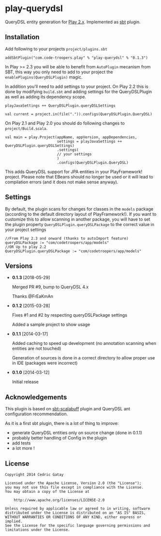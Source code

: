 play-querydsl
=========

QueryDSL entity generation for [Play 2.x](http://www.playframework.com). Implemented as [sbt](http://www.scala-sbt.org)
plugin.


Installation
------------

Add following to your projects `project/plugins.sbt`

	addSbtPlugin("com.code-troopers.play" % "play-querydsl" % "0.1.3")
	
In Play >= 2.3 you will be able to benefit from `AutoPlugin` mecanism from SBT, 
this way you only need to add to your project the `enablePlugins(QueryDSLPlugin)` magic.

In addition you'll need to add settings to your project. On Play 2.2 this is
done by modifying `build.sbt` and adding settings for the QueryDSLPlugin as
well as adding its dependency scope.


	playJavaSettings ++ QueryDSLPlugin.queryDSLSettings

    val current = project.in(file(".")).configs(QueryDSLPlugin.QueryDSL)

On Play 2.1 and Play 2.0 you should do following changes to `project/Build.scala`.

    val main = play.Project(appName, appVersion, appDependencies,
                            settings = playJavaSettings ++ QueryDSLPlugin.queryDSLSettings)
                            .settings(
                            // your settings
                            )
                            .configs(QueryDSLPlugin.QueryDSL)

This adds QueryDSL support for JPA entities in your PlayFramework! project.
Please note that EBeans should no longer be used or it will lead to compilation errors (and it does not make sense anyway).


Settings
--------

By default, the plugin scans for changes for classes in the `models` package (according to the default directory layout of PlayFramework!).
If you want to customize this to allow scanning in another package, you will have to set the plugin property `QueryDSLPlugin.queryDSLPackage`
to the correct value in your project settings

    //From Play 2.3 and onward (thanks to autoImport feature)
    queryDSLPackage := "com/codetroopers/app/models"
    //OR Up to play 2.2
    QueryDSLPlugin.queryDSLPackage := "com/codetroopers/app/models"

Versions
--------

* **0.1.3** [2018-05-29]

    Merged PR #9, bump to QueryDSL 4.x
    
    Thanks @FrEaKmAn


* **0.1.2** [2015-03-28]

    Fixes #1 and #2 by respecting queryDSLPackage settings
    
    Added a sample project to show usage

* **0.1.1** [2014-03-17]

    Added caching to speed up development (no annotation scanning when entities are not touched)

	Generation of sources is done in a correct directory to allow proper use in IDE (packages were incorrect)
* **0.1.0** [2014-03-12]

    Initial release

Acknowledgements
----------------

This plugin is based on [sbt-scalabuff](https://github.com/sbt/sbt-scalabuff) plugin
and QueryDSL ant configuration recommendation.

As it is a first sbt plugin, there is a lot of thing to improve:

  * generate QueryDSL entities only on source change (done in 0.1.1)
  * probably better handling of Config in the plugin
  * add tests
  * a lot more !

License
-------

    Copyright 2014 Cedric Gatay

    Licensed under the Apache License, Version 2.0 (the "License");
    you may not use this file except in compliance with the License.
    You may obtain a copy of the License at

        http://www.apache.org/licenses/LICENSE-2.0

    Unless required by applicable law or agreed to in writing, software
    distributed under the License is distributed on an "AS IS" BASIS,
    WITHOUT WARRANTIES OR CONDITIONS OF ANY KIND, either express or implied.
    See the License for the specific language governing permissions and
    limitations under the License.
